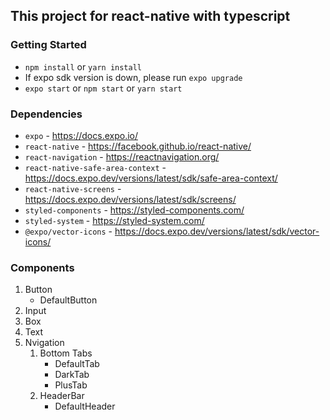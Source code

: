 ## This project for react-native with typescript

### Getting Started

- `npm install` or `yarn install`
- If expo sdk version is down, please run `expo upgrade`
- `expo start` or `npm start` or `yarn start`

### Dependencies
- `expo` - https://docs.expo.io/
- `react-native` - https://facebook.github.io/react-native/
- `react-navigation` - https://reactnavigation.org/
- `react-native-safe-area-context` - https://docs.expo.dev/versions/latest/sdk/safe-area-context/
- `react-native-screens` - https://docs.expo.dev/versions/latest/sdk/screens/
- `styled-components` - https://styled-components.com/
- `styled-system` - https://styled-system.com/
- `@expo/vector-icons` - https://docs.expo.dev/versions/latest/sdk/vector-icons/

### Components

1. Button
   * DefaultButton
2. Input
3. Box
4. Text
5. Nvigation 
   1. Bottom Tabs 
       * DefaultTab
       * DarkTab
       * PlusTab
   2. HeaderBar
       * DefaultHeader 
